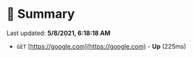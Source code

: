 # 📖 Summary
Last updated: **5/8/2021, 6:18:18 AM**

- `GET` [https://google.com](https://google.com) - **Up** (225ms)
